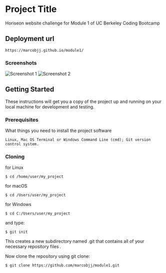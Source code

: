 # Project Title

Horiseon website challenge for Module 1 of UC Berkeley Coding Bootcamp

## Deployment url
```
https://marcobjj.github.io/module1/ 
```

### Screenshots


![Screenshot 1](../../screenshots/1.png?raw=true) 
![Screenshot 2](../../screenshots/2.png?raw=true) 


## Getting Started

These instructions will get you a copy of the project up and running on your local machine for development and testing. 

### Prerequisites

What things you need to install the project software 

```
Linux, Mac OS Terminal or Windows Command Line (cmd); Git version control system.
```

### Cloning

for Linux 
```
$ cd /home/user/my_project
```

for macOS 
```
$ cd /Users/user/my_project
```

for Windows
```
$ cd C:/Users/user/my_project
```


and type:
```
$ git init
```
This creates a new subdirectory named .git that contains all of your necessary repository files .

Now clone the repository using git clone:
```
$ git clone https://github.com/marcobjj/module1.git
```
